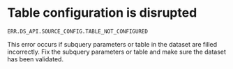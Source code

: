 # Table configuration is disrupted

`ERR.DS_API.SOURCE_CONFIG.TABLE_NOT_CONFIGURED`

This error occurs if subquery parameters or table in the dataset are filled incorrectly. Fix the subquery parameters or table and make sure the dataset has been validated.